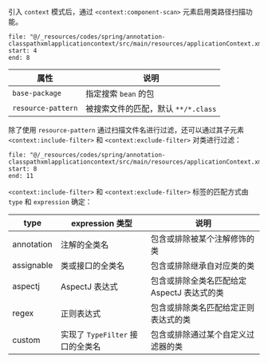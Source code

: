 引入 `context` 模式后，通过 `<context:component-scan>` 元素启用类路径扫描功能。

```reference
file: "@/_resources/codes/spring/annotation-classpathxmlapplicationcontext/src/main/resources/applicationContext.xml"
start: 4
end: 8
```

| 属性                 | 说明                       |
| ------------------ | ------------------------ |
| `base-package`     | 指定搜索 `bean` 的包           |
| `resource-pattern` | 被搜索文件的匹配，默认 `**/*.class` |

除了使用 `resource-pattern` 通过扫描文件名进行过滤，还可以通过其子元素 `<context:include-filter>` 和 `<context:exclude-filter>` 对类进行过滤：

```reference
file: "@/_resources/codes/spring/annotation-classpathxmlapplicationcontext/src/main/resources/applicationContext.xml"
start: 8
end: 11
```

`<context:include-filter>` 和 `<context:exclude-filter>` 标签的匹配方式由 `type` 和 `expression` 确定：

|type|expression 类型|说明|
| ------------| ------------------------| ---------------------------------------------|
|annotation|注解的全类名|包含或排除被某个注解修饰的类|
|assignable|类或接口的全类名|包含或排除继承自对应类的类|
|aspectj|AspectJ 表达式|包含或排除全类名匹配给定 AspectJ 表达式的类|
|regex|正则表达式|包含或排除类名匹配给定正则表达式的类|
|custom|实现了 `TypeFilter` 接口的全类名|包含或排除通过某个自定义过滤器的类|
